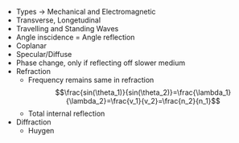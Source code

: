- Types -> Mechanical and Electromagnetic
- Transverse, Longetudinal
- Travelling and Standing Waves
- Angle inscidence = Angle reflection
- Coplanar
- Specular/Diffuse
- Phase change, only if reflecting off slower medium
- Refraction
	- Frequency remains same in refraction
$$\frac{sin(\theta_1)}{sin(\theta_2)}=\frac{\lambda_1}{\lambda_2}=\frac{v_1}{v_2}=\frac{n_2}{n_1}$$
	- Total internal reflection
- Diffraction
	- Huygen